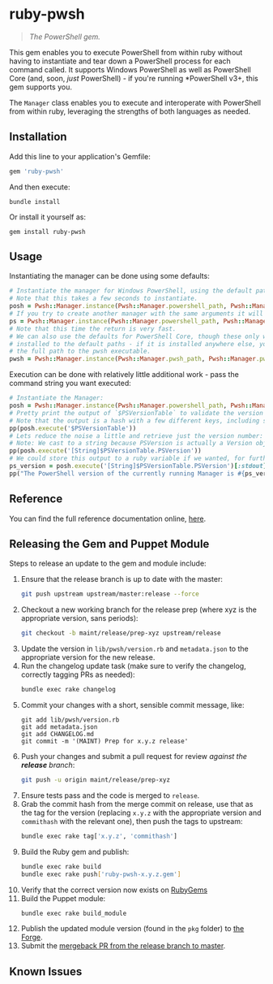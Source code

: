 # ruby-pwsh

> _The PowerShell gem._

This gem enables you to execute PowerShell from within ruby without having to instantiate and tear down a PowerShell process for each command called.
It supports Windows PowerShell as well as PowerShell Core (and, soon, _just_ PowerShell) - if you're running *PowerShell v3+, this gem supports you.

The `Manager` class enables you to execute and interoperate with PowerShell from within ruby, leveraging the strengths of both languages as needed.

## Installation

Add this line to your application's Gemfile:

```ruby
gem 'ruby-pwsh'
```

And then execute:

```shell
bundle install
```

Or install it yourself as:

```shell
gem install ruby-pwsh
```

## Usage

Instantiating the manager can be done using some defaults:

```ruby
# Instantiate the manager for Windows PowerShell, using the default path and arguments
# Note that this takes a few seconds to instantiate.
posh = Pwsh::Manager.instance(Pwsh::Manager.powershell_path, Pwsh::Manager.powershell_args)
# If you try to create another manager with the same arguments it will reuse the existing one.
ps = Pwsh::Manager.instance(Pwsh::Manager.powershell_path, Pwsh::Manager.powershell_args)
# Note that this time the return is very fast.
# We can also use the defaults for PowerShell Core, though these only work if PowerShell is
# installed to the default paths - if it is installed anywhere else, you'll need to specify
# the full path to the pwsh executable.
pwsh = Pwsh::Manager.instance(Pwsh::Manager.pwsh_path, Pwsh::Manager.pwsh_args)
```

Execution can be done with relatively little additional work - pass the command string you want executed:

```ruby
# Instantiate the Manager:
posh = Pwsh::Manager.instance(Pwsh::Manager.powershell_path, Pwsh::Manager.powershell_args)
# Pretty print the output of `$PSVersionTable` to validate the version of PowerShell running
# Note that the output is a hash with a few different keys, including stdout.
pp(posh.execute('$PSVersionTable'))
# Lets reduce the noise a little and retrieve just the version number:
# Note: We cast to a string because PSVersion is actually a Version object.
pp(posh.execute('[String]$PSVersionTable.PSVersion'))
# We could store this output to a ruby variable if we wanted, for further use:
ps_version = posh.execute('[String]$PSVersionTable.PSVersion')[:stdout].strip
pp("The PowerShell version of the currently running Manager is #{ps_version}")
```

## Reference

You can find the full reference documentation online, [here](https://rubydoc.info/gems/ruby-pwsh).

<!-- ## Development

After checking out the repo, run `bin/setup` to install dependencies. Then, run `rake spec` to run the tests. You can also run `bin/console` for an interactive prompt that will allow you to experiment.

To install this gem onto your local machine, run `bundle exec rake install`. To release a new version, update the version number in `version.rb`, and then run `bundle exec rake release`, which will create a git tag for the version, push git commits and tags, and push the `.gem` file to [rubygems.org](https://rubygems.org). -->

## Releasing the Gem and Puppet Module

Steps to release an update to the gem and module include:

1. Ensure that the release branch is up to date with the master:
   ```bash
   git push upstream upstream/master:release --force
   ```
1. Checkout a new working branch for the release prep (where xyz is the appropriate version, sans periods):
   ```bash
   git checkout -b maint/release/prep-xyz upstream/release
   ```
1. Update the version in `lib/pwsh/version.rb` and `metadata.json` to the appropriate version for the new release.
1. Run the changelog update task (make sure to verify the changelog, correctly tagging PRs as needed):
   ```bash
   bundle exec rake changelog
   ```
1. Commit your changes with a short, sensible commit message, like:
   ```text
   git add lib/pwsh/version.rb
   git add metadata.json
   git add CHANGELOG.md
   git commit -m '(MAINT) Prep for x.y.z release'
   ```
1. Push your changes and submit a pull request for review _against the **release** branch_:
   ```bash
   git push -u origin maint/release/prep-xyz
   ```
1. Ensure tests pass and the code is merged to `release`.
1. Grab the commit hash from the merge commit on release, use that as the tag for the version (replacing `x.y.z` with the appropriate version and  `commithash` with the relevant one), then push the tags to upstream:
   ```bash
   bundle exec rake tag['x.y.z', 'commithash']
   ```
1. Build the Ruby gem and publish:
   ```bash
   bundle exec rake build
   bundle exec rake push['ruby-pwsh-x.y.z.gem']
   ```
1. Verify that the correct version now exists on [RubyGems](https://rubygems.org/search?query=ruby-pwsh)
1. Build the Puppet module:
   ```bash
   bundle exec rake build_module
   ```
1. Publish the updated module version (found in the `pkg` folder) to [the Forge](https://forge.puppet.com/puppetlabs/pwshlib).
1. Submit the [mergeback PR from the release branch to master](https://github.com/puppetlabs/ruby-pwsh/compare/master...release).

## Known Issues
